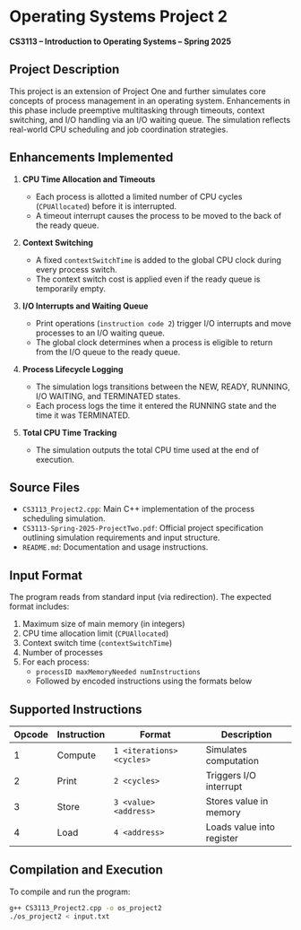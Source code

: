 # Operating Systems Project 2  
**CS3113 – Introduction to Operating Systems – Spring 2025**

## Project Description  
This project is an extension of Project One and further simulates core concepts of process management in an operating system. Enhancements in this phase include preemptive multitasking through timeouts, context switching, and I/O handling via an I/O waiting queue. The simulation reflects real-world CPU scheduling and job coordination strategies.

## Enhancements Implemented  
1. **CPU Time Allocation and Timeouts**  
   - Each process is allotted a limited number of CPU cycles (`CPUAllocated`) before it is interrupted.  
   - A timeout interrupt causes the process to be moved to the back of the ready queue.  

2. **Context Switching**  
   - A fixed `contextSwitchTime` is added to the global CPU clock during every process switch.  
   - The context switch cost is applied even if the ready queue is temporarily empty.

3. **I/O Interrupts and Waiting Queue**  
   - Print operations (`instruction code 2`) trigger I/O interrupts and move processes to an I/O waiting queue.  
   - The global clock determines when a process is eligible to return from the I/O queue to the ready queue.

4. **Process Lifecycle Logging**  
   - The simulation logs transitions between the NEW, READY, RUNNING, I/O WAITING, and TERMINATED states.  
   - Each process logs the time it entered the RUNNING state and the time it was TERMINATED.  

5. **Total CPU Time Tracking**  
   - The simulation outputs the total CPU time used at the end of execution.

## Source Files  
- `CS3113_Project2.cpp`: Main C++ implementation of the process scheduling simulation.  
- `CS3113-Spring-2025-ProjectTwo.pdf`: Official project specification outlining simulation requirements and input structure.  
- `README.md`: Documentation and usage instructions.

## Input Format  
The program reads from standard input (via redirection). The expected format includes:
1. Maximum size of main memory (in integers)  
2. CPU time allocation limit (`CPUAllocated`)  
3. Context switch time (`contextSwitchTime`)  
4. Number of processes  
5. For each process:
   - `processID maxMemoryNeeded numInstructions`
   - Followed by encoded instructions using the formats below

## Supported Instructions  
| Opcode | Instruction | Format                       | Description                           |
|--------|-------------|------------------------------|---------------------------------------|
| 1      | Compute     | `1 <iterations> <cycles>`    | Simulates computation                 |
| 2      | Print       | `2 <cycles>`                 | Triggers I/O interrupt                |
| 3      | Store       | `3 <value> <address>`        | Stores value in memory                |
| 4      | Load        | `4 <address>`                | Loads value into register             |

## Compilation and Execution  
To compile and run the program:
```bash
g++ CS3113_Project2.cpp -o os_project2
./os_project2 < input.txt
